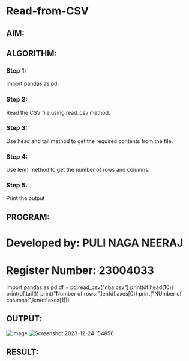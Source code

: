 # Read-from-CSV

## AIM:

## ALGORITHM:
### Step 1:
Import pandas as pd.

### Step 2:
Read the CSV file using read_csv method.

### Step 3:
Use head and tail method to get the required contents from the file.

### Step 4:
Use len() method to get the number of rows and columns.

### Step 5:
Print the output

## PROGRAM:
# Developed by: PULI NAGA NEERAJ
# Register Number: 23004033
import pandas as pd
df = pd.read_csv("nba.csv")
print(df.head(10))
print(df.tail())
print("Number of rows:",len(df.axes[0))
print("NUmber of columns:",len(df.axes[1]))
## OUTPUT:
![image](https://github.com/PuliNagaNeeraj/Read-from-CSV/assets/138849173/d48fbb59-263e-4cb1-b3b7-4da86f339fc8)
![Screenshot 2023-12-24 154856](https://github.com/PuliNagaNeeraj/Read-from-CSV/assets/138849173/7a7b4044-e66e-4d67-b827-af3f60d783c0)

## RESULT:
